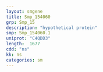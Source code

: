```yaml
---
layout: smgene
title: Smp_154060
grp: Smp_15
description: "hypothetical protein"
smp: Smp_154060.1
uniprot: "C4QDD3"
length:  1677
cdd: "ns"
kk: ns
categories: sm
---
```

